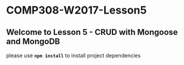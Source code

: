 # COMP308-W2017-Lesson5

## Welcome to Lesson 5 - CRUD with Mongoose and MongoDB

please use **`npm install`** to install project dependencies
